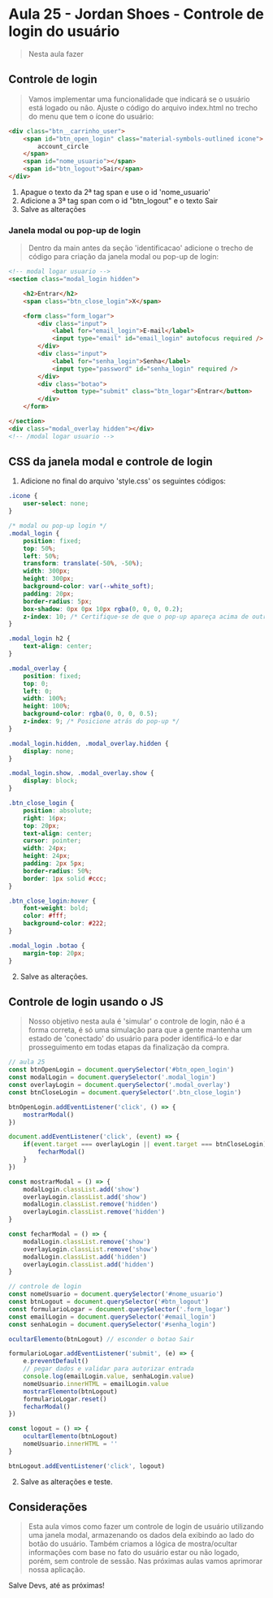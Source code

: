 # Aula 25 - Jordan Shoes - Controle de login do usuário

> Nesta aula fazer 

## Controle de login

> Vamos implementar uma funcionalidade que indicará se o usuário está logado ou não. Ajuste o código do arquivo index.html no trecho do menu que tem o ícone do usuário:

~~~html
<div class="btn__carrinho_user">
    <span id="btn_open_login" class="material-symbols-outlined icone">
        account_circle
    </span>
    <span id="nome_usuario"></span>
    <span id="btn_logout">Sair</span>
</div>

~~~

1. Apague o texto da 2ª tag span e use o id 'nome_usuario'
2. Adicione a 3ª tag span com o id "btn_logout" e o texto Sair
3. Salve as alterações

### Janela modal ou pop-up de login

> Dentro da main antes da seção 'identificacao' adicione o trecho de código para criação da janela modal ou pop-up de login:

~~~html
<!-- modal logar usuario -->
<section class="modal_login hidden">

    <h2>Entrar</h2>
    <span class="btn_close_login">X</span>

    <form class="form_logar">
        <div class="input">
            <label for="email_login">E-mail</label>
            <input type="email" id="email_login" autofocus required />
        </div>
        <div class="input">
            <label for="senha_login">Senha</label>
            <input type="password" id="senha_login" required />
        </div>
        <div class="botao">
            <button type="submit" class="btn_logar">Entrar</button>
        </div>
    </form>

</section>
<div class="modal_overlay hidden"></div>
<!-- /modal logar usuario -->
~~~

## CSS da janela modal e controle de login

1. Adicione no final do arquivo 'style.css' os seguintes códigos:

~~~css
.icone {
    user-select: none;
}

/* modal ou pop-up login */
.modal_login {
    position: fixed;
    top: 50%;
    left: 50%;
    transform: translate(-50%, -50%);
    width: 300px;
    height: 300px;
    background-color: var(--white_soft);
    padding: 20px;
    border-radius: 5px;
    box-shadow: 0px 0px 10px rgba(0, 0, 0, 0.2);
    z-index: 10; /* Certifique-se de que o pop-up apareça acima de outro conteúdo */
}

.modal_login h2 {
    text-align: center;
}

.modal_overlay {
    position: fixed;
    top: 0;
    left: 0;
    width: 100%;
    height: 100%;
    background-color: rgba(0, 0, 0, 0.5);
    z-index: 9; /* Posicione atrás do pop-up */
}

.modal_login.hidden, .modal_overlay.hidden {
    display: none;
}

.modal_login.show, .modal_overlay.show {
    display: block;
}

.btn_close_login {
    position: absolute;
    right: 16px;
    top: 20px;
    text-align: center;
    cursor: pointer;
    width: 24px;
    height: 24px;
    padding: 2px 5px;
    border-radius: 50%;
    border: 1px solid #ccc;
}

.btn_close_login:hover {
    font-weight: bold;
    color: #fff;
    background-color: #222;
}

.modal_login .botao {
    margin-top: 20px;
}

~~~

2. Salve as alterações.

## Controle de login usando o JS

> Nosso objetivo nesta aula é 'simular' o controle de login, não é a forma correta, é só uma simulação para que a gente mantenha um estado de 'conectado' do usuário para poder identificá-lo e dar prosseguimento em todas etapas da finalização da compra.

~~~javascript
// aula 25
const btnOpenLogin = document.querySelector('#btn_open_login')
const modalLogin = document.querySelector('.modal_login')
const overlayLogin = document.querySelector('.modal_overlay')
const btnCloseLogin = document.querySelector('.btn_close_login')

btnOpenLogin.addEventListener('click', () => {
    mostrarModal()
})

document.addEventListener('click', (event) => {
    if(event.target === overlayLogin || event.target === btnCloseLogin) {
        fecharModal()
    }
})

const mostrarModal = () => {
    modalLogin.classList.add('show')
    overlayLogin.classList.add('show')
    modalLogin.classList.remove('hidden')
    overlayLogin.classList.remove('hidden')
}

const fecharModal = () => {
    modalLogin.classList.remove('show')
    overlayLogin.classList.remove('show')
    modalLogin.classList.add('hidden')
    overlayLogin.classList.add('hidden')
}

// controle de login
const nomeUsuario = document.querySelector('#nome_usuario')
const btnLogout = document.querySelector('#btn_logout')
const formularioLogar = document.querySelector('.form_logar')
const emailLogin = document.querySelector('#email_login')
const senhaLogin = document.querySelector('#senha_login')

ocultarElemento(btnLogout) // esconder o botao Sair

formularioLogar.addEventListener('submit', (e) => {
    e.preventDefault()
    // pegar dados e validar para autorizar entrada
    console.log(emailLogin.value, senhaLogin.value)
    nomeUsuario.innerHTML = emailLogin.value
    mostrarElemento(btnLogout)
    formularioLogar.reset()
    fecharModal()
})

const logout = () => {
    ocultarElemento(btnLogout)
    nomeUsuario.innerHTML = ''
}

btnLogout.addEventListener('click', logout)

~~~

2. Salve as alterações e teste.

## Considerações

> Esta aula vimos como fazer um controle de login de usuário utilizando uma janela modal, armazenando os dados dela exibindo ao lado do botão do usuário. Também criamos a lógica de mostra/ocultar informações com base no fato do usuário estar ou não logado, porém, sem controle de sessão. Nas próximas aulas vamos aprimorar nossa aplicação.

Salve Devs, até as próximas!
